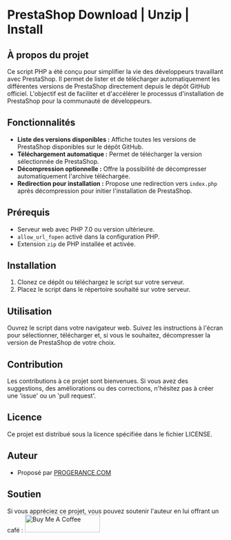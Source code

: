 # PrestaShop Download | Unzip | Install

## À propos du projet
Ce script PHP a été conçu pour simplifier la vie des développeurs travaillant avec PrestaShop. Il permet de lister et de télécharger automatiquement les différentes versions de PrestaShop directement depuis le dépôt GitHub officiel. L'objectif est de faciliter et d'accélérer le processus d'installation de PrestaShop pour la communauté de développeurs.

## Fonctionnalités
- **Liste des versions disponibles :** Affiche toutes les versions de PrestaShop disponibles sur le dépôt GitHub.
- **Téléchargement automatique :** Permet de télécharger la version sélectionnée de PrestaShop.
- **Décompression optionnelle :** Offre la possibilité de décompresser automatiquement l'archive téléchargée.
- **Redirection pour installation :** Propose une redirection vers `index.php` après décompression pour initier l'installation de PrestaShop.

## Prérequis
- Serveur web avec PHP 7.0 ou version ultérieure.
- `allow_url_fopen` activé dans la configuration PHP.
- Extension `zip` de PHP installée et activée.

## Installation
1. Clonez ce dépôt ou téléchargez le script sur votre serveur.
2. Placez le script dans le répertoire souhaité sur votre serveur.

## Utilisation
Ouvrez le script dans votre navigateur web. Suivez les instructions à l'écran pour sélectionner, télécharger et, si vous le souhaitez, décompresser la version de PrestaShop de votre choix.

## Contribution
Les contributions à ce projet sont bienvenues. Si vous avez des suggestions, des améliorations ou des corrections, n'hésitez pas à créer une 'issue' ou un 'pull request'.

## Licence
Ce projet est distribué sous la licence spécifiée dans le fichier LICENSE.

## Auteur
- Proposé par [PROGERANCE.COM](https://progerance.com)

## Soutien
Si vous appréciez ce projet, vous pouvez soutenir l'auteur en lui offrant un café : <a href="https://www.buymeacoffee.com/magicbel" target="_blank"><img src="https://cdn.buymeacoffee.com/buttons/default-orange.png" alt="Buy Me A Coffee" height="41" width="174"></a>


